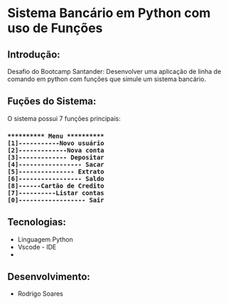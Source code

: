 # Sistema Bancário em Python com uso de Funções

## Introdução:
Desafio do Bootcamp Santander: Desenvolver uma aplicação de linha de comando em python com funções que simule um sistema bancário.
## Fuções do Sistema:
O sistema possui 7 funções principais: 
<h3>
  
    ********** Menu **********
    [1]-----------Novo usuário
    [2]-------------Nova conta
    [3]------------- Depositar
    [4]----------------- Sacar
    [5]--------------- Extrato
    [6]----------------- Saldo
    [8]------Cartão de Credito
    [7]----------Listar contas
    [0]------------------ Sair
</h3>

## Tecnologias:
- Linguagem Python
- Vscode - IDE
- 
## Desenvolvimento: 
- Rodrigo Soares
